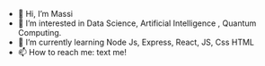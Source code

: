 - 👋 Hi, I’m Massi
- 👀 I’m interested in Data Science,  Artificial Intelligence , Quantum Computing.
- 🌱 I’m currently learning Node Js, Express, React, JS, Css HTML
- 📫 How to reach me: text me!

<!---
m-marinucci/m-marinucci is a ✨ special ✨ repository because its `README.md` (this file) appears on your GitHub profile.
You can click the Preview link to take a look at your changes.
--->
